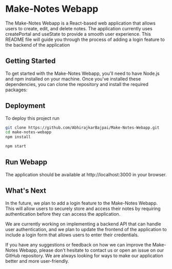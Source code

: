 
# Make-Notes Webapp

The Make-Notes Webapp is a React-based web application that allows users to create, edit, and delete notes. The application currently uses createPortal and useState to provide a smooth user experience. This README file will guide you through the process of adding a login feature to the backend of the application

## Getting Started

To get started with the Make-Notes Webapp, you'll need to have Node.js and npm installed on your machine. Once you've installed these dependencies, you can clone the repository and install the required packages:


## Deployment

To deploy this project run

```bash
git clone https://github.com/AbhirajkarBajpai/Make-Notes-Webapp.git
cd make-notes-webapp
npm install
```
```bash
npm start
```


## Run Webapp
The application should be available at http://localhost:3000 in your browser.

## What's Next
In the future, we plan to add a login feature to the Make-Notes Webapp. This will allow users to securely store and access their notes by requiring authentication before they can access the application.

We are currently working on implementing a backend API that can handle user authentication, and we plan to update the frontend of the application to include a login form that allows users to enter their credentials.

If you have any suggestions or feedback on how we can improve the Make-Notes Webapp, please don't hesitate to contact us or open an issue on our GitHub repository. We are always looking for ways to make our application better and more user-friendly.
